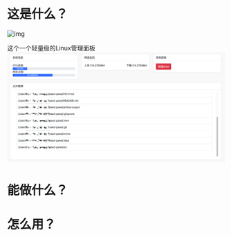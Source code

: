 # 这是什么？

![img](https://img.shields.io/badge/%E7%89%88%E6%9C%AC-0.0.1-green)

这个一个轻量级的Linux管理面板
![img](doc/img.png)


# 能做什么？

# 怎么用？



